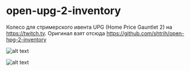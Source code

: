 # open-upg-2-inventory
Колесо для стримерского ивента UPG (Home Price Gauntlet 2) на https://twitch.tv.
Оригинал взят отсюда https://github.com/shtrih/open-hpg-2-inventory

![alt text](images/wheel-screenshot.png)

![alt text](images/inventory-obs-screenshot.png)